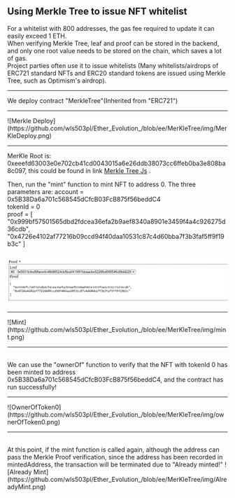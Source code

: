 ## Using Merkle Tree to issue NFT whitelist

For a whitelist with 800 addresses, the gas fee required to update it can easily exceed 1 ETH.<br>
When verifying Merkle Tree, leaf and proof can be stored in the backend, and only one root value needs to be stored on the chain, which saves a lot of gas.<br>
Project parties often use it to issue whitelists (Many whitelists/airdrops of ERC721 standard NFTs and ERC20 standard tokens are issued using Merkle Tree, such as Optimism's airdrop).
<hr>
We deploy contract "MerkleTree"(Inherited from "ERC721")<br>

<hr>
![Merkle Deploy](https://github.com/wls503pl/Ether_Evolution_/blob/ee/MerKleTree/img/MerKleDeploy.png)
<hr>

MerKle Root is: 0xeeefd63003e0e702cb41cd0043015a6e26ddb38073cc6ffeb0ba3e808ba8c097, this could be found in link [Merkle Tree Js](https://lab.miguelmota.com/merkletreejs/example/) .<br>

Then, run the "mint" function to mint NFT to address 0. The three parameters are:
account = 0x5B38Da6a701c568545dCfcB03FcB875f56beddC4<br>
tokenId = 0<br>
proof = [   "0x999bf57501565dbd2fdcea36efa2b9aef8340a8901e3459f4a4c926275d36cdb",   "0x4726e4102af77216b09ccd94f40daa10531c87c4d60bba7f3b3faf5ff9f19b3c" ]<br>
<br>
![Merkle Proof](https://github.com/wls503pl/Ether_Evolution_/blob/ee/MerKleTree/img/merkleProof.png)
<br>
<hr>
![Mint](https://github.com/wls503pl/Ether_Evolution_/blob/ee/MerKleTree/img/mint.png)
<hr>
<br>
We can use the "ownerOf" function to verify that the NFT with tokenId 0 has been minted to address 0x5B38Da6a701c568545dCfcB03FcB875f56beddC4, and the contract has run successfully!
<hr>
![OwnerOfToken0](https://github.com/wls503pl/Ether_Evolution_/blob/ee/MerKleTree/img/ownerOfToken0.png)
<hr>
<br>
At this point, if the mint function is called again, although the address can pass the Merkle Proof verification, since the address has been recorded in mintedAddress, the transaction will be terminated due to "Already minted!"
![Already Mint](https://github.com/wls503pl/Ether_Evolution_/blob/ee/MerKleTree/img/AlreadyMint.png)
